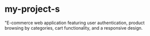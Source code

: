 # my-project-s
"E-commerce web application featuring user authentication, product browsing by categories, cart functionality, and a responsive design.
